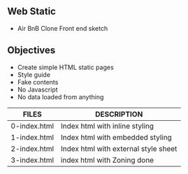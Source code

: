 ## Web Static
- Air BnB Clone Front end sketch

## Objectives
- Create simple HTML static pages
- Style guide
- Fake contents
- No Javascript
- No data loaded from anything

| FILES | DESCRIPTION |
| ----- | ----------- |
| 0-index.html | Index html with inline styling |
| 1-index.html | Index html with embedded styling |
| 2-index.html | Index html with external style sheet |
| 3-index.html | index html with Zoning done |
